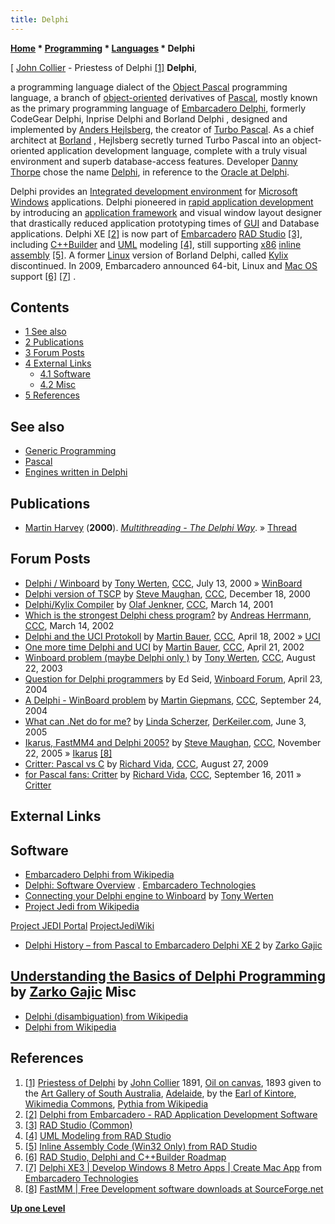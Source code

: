 ```yaml
---
title: Delphi
---
```

**[Home](Home "Home") * [Programming](Programming "Programming") * [Languages](Languages "Languages") * Delphi**

\[ [John Collier](Category:John_Collier "Category:John Collier") - Priestess of Delphi <a id="cite-note-1" href="#cite-ref-1">[1]</a>
**Delphi**,

a programming language dialect of the [Object Pascal](https://en.wikipedia.org/wiki/Object_Pascal) programming language, a branch of [object-oriented](https://en.wikipedia.org/wiki/Object-oriented_programming) derivatives of [Pascal](Pascal "Pascal"), mostly known as the primary programming language of [Embarcadero Delphi](https://en.wikipedia.org/wiki/Embarcadero_Delphi), formerly CodeGear Delphi, Inprise Delphi and Borland Delphi , designed and implemented by [Anders Hejlsberg](https://en.wikipedia.org/wiki/Anders_Hejlsberg), the creator of [Turbo Pascal](Pascal#TurboPascal "Pascal"). As a chief architect at [Borland](https://en.wikipedia.org/wiki/Borland) , Hejlsberg secretly turned Turbo Pascal into an object-oriented application development language, complete with a truly visual environment and superb database-access features. Developer [Danny Thorpe](https://en.wikipedia.org/wiki/Danny_Thorpe) chose the name [Delphi](https://en.wikipedia.org/wiki/Delphi), in reference to the [Oracle at Delphi](https://en.wikipedia.org/wiki/Pythia).

Delphi provides an [Integrated development environment](https://en.wikipedia.org/wiki/Integrated_development_environment) for [Microsoft](Microsoft "Microsoft") [Windows](Windows "Windows") applications. Delphi pioneered in [rapid application development](https://en.wikipedia.org/wiki/Rapid_application_development) by introducing an [application framework](https://en.wikipedia.org/wiki/Application_framework) and visual window layout designer that drastically reduced application prototyping times of [GUI](GUI "GUI") and Database applications. Delphi XE <a id="cite-note-2" href="#cite-ref-2">[2]</a> is now part of [Embarcadero](https://en.wikipedia.org/wiki/Embarcadero_Technologies) [RAD Studio](https://en.wikipedia.org/wiki/Embarcadero_Delphi#RAD_Studio) <a id="cite-note-3" href="#cite-ref-3">[3]</a>, including [C++Builder](https://en.wikipedia.org/wiki/C%2B%2BBuilder) and [UML](https://en.wikipedia.org/wiki/Unified_Modeling_Language) modeling <a id="cite-note-4" href="#cite-ref-4">[4]</a>, still supporting [x86](X86 "X86") [inline assembly](Assembly#InlineAssembly "Assembly") <a id="cite-note-5" href="#cite-ref-5">[5]</a>. A former [Linux](Linux "Linux") version of Borland Delphi, called [Kylix](https://en.wikipedia.org/wiki/Kylix_%28software%29) discontinued. In 2009, Embarcadero announced 64-bit, Linux and [Mac OS](Mac_OS "Mac OS") support <a id="cite-note-6" href="#cite-ref-6">[6]</a> <a id="cite-note-7" href="#cite-ref-7">[7]</a> .

## Contents

- [1 See also](#see-also)
- [2 Publications](#publications)
- [3 Forum Posts](#forum-posts)
- [4 External Links](#external-links)
  - [4.1 Software](#software)
  - [4.2 Misc](#misc)
- [5 References](#references)

## See also

- [Generic Programming](Generic_Programming "Generic Programming")
- [Pascal](Pascal "Pascal")
- [Engines written in Delphi](Category:Delphi "Category:Delphi")

## Publications

- [Martin Harvey](https://comp.lang.pascal.delphi.misc.narkive.com/HW7VUOEV/martin-harvey-thread-tutorial) (**2000**). *[Multithreading - The Delphi Way](https://seti.net/engineering/threads/threads.php)*. » [Thread](Thread "Thread")

## Forum Posts

- [Delphi / Winboard](https://www.stmintz.com/ccc/index.php?id=119042) by [Tony Werten](Tony_van_Roon-Werten "Tony van Roon-Werten"), [CCC](CCC "CCC"), July 13, 2000 » [WinBoard](WinBoard "WinBoard")
- [Delphi version of TSCP](https://www.stmintz.com/ccc/index.php?id=145411) by [Steve Maughan](Steve_Maughan "Steve Maughan"), [CCC](CCC "CCC"), December 18, 2000
- [Delphi/Kylix Compiler](https://www.stmintz.com/ccc/index.php?id=158578) by [Olaf Jenkner](Olaf_Jenkner "Olaf Jenkner"), [CCC](CCC "CCC"), March 14, 2001
- [Which is the strongest Delphi chess program?](https://www.stmintz.com/ccc/index.php?id=217882) by [Andreas Herrmann](Andreas_Herrmann "Andreas Herrmann"), [CCC](CCC "CCC"), March 14, 2002
- [Delphi and the UCI Protokoll](https://www.stmintz.com/ccc/index.php?id=224455) by [Martin Bauer](Martin_Bauer "Martin Bauer"), [CCC](CCC "CCC"), April 18, 2002 » [UCI](UCI "UCI")
- [One more time Delphi and UCI](https://www.stmintz.com/ccc/index.php?id=225107) by [Martin Bauer](Martin_Bauer "Martin Bauer"), [CCC](CCC "CCC"), April 21, 2002
- [Winboard problem (maybe Delphi only )](https://www.stmintz.com/ccc/index.php?id=312449) by [Tony Werten](Tony_van_Roon-Werten "Tony van Roon-Werten"), [CCC](CCC "CCC"), August 22, 2003
- [Question for Delphi programmers](http://www.open-aurec.com/wbforum/viewtopic.php?f=18&t=47359) by Ed Seid, [Winboard Forum](Computer_Chess_Forums "Computer Chess Forums"), April 23, 2004
- [A Delphi - WinBoard problem](https://www.stmintz.com/ccc/index.php?id=388903) by [Martin Giepmans](Martin_Giepmans "Martin Giepmans"), [CCC](CCC "CCC"), September 24, 2004
- [What can .Net do for me?](http://coding.derkeiler.com/Archive/Delphi/borland.public.delphi.non-technical/2005-06/msg00820.html) by [Linda Scherzer](Linda_Scherzer "Linda Scherzer"), [DerKeiler.com](http://www.derkeiler.com/about/), June 3, 2005
- [Ikarus, FastMM4 and Delphi 2005?](https://www.stmintz.com/ccc/index.php?id=463632) by [Steve Maughan](Steve_Maughan "Steve Maughan"), [CCC](CCC "CCC"), November 22, 2005 » [Ikarus](Ikarus "Ikarus") <a id="cite-note-8" href="#cite-ref-8">[8]</a>
- [Critter: Pascal vs C](http://www.talkchess.com/forum/viewtopic.php?t=29562) by [Richard Vida](Richard_Vida "Richard Vida"), [CCC](CCC "CCC"), August 27, 2009
- [for Pascal fans: Critter](http://www.talkchess.com/forum/viewtopic.php?t=40414) by [Richard Vida](Richard_Vida "Richard Vida"), [CCC](CCC "CCC"), September 16, 2011 » [Critter](Critter "Critter")

## External Links

## Software

- [Embarcadero Delphi from Wikipedia](https://en.wikipedia.org/wiki/Embarcadero_Delphi)
- [Delphi: Software Overview](https://www.embarcadero.com/products/delphi) . [Embarcadero Technologies](https://en.wikipedia.org/wiki/Embarcadero_Technologies)
- [Connecting your Delphi engine to Winboard](http://www.tim-mann.org/winboard/delphi.txt) by [Tony Werten](Tony_van_Roon-Werten "Tony van Roon-Werten")
- [Project Jedi from Wikipedia](https://en.wikipedia.org/wiki/Project_Jedi)

[Project JEDI Portal](http://www.delphi-jedi.org/)
[ProjectJediWiki](http://wiki.delphi-jedi.org/index.php?title=Home)

- [Delphi History – from Pascal to Embarcadero Delphi XE 2](https://www.thoughtco.com/history-of-delphi-1056847) by [Zarko Gajic](http://delphi.about.com/bio/Zarko-Gajic-3522.htm)

## [Understanding the Basics of Delphi Programming](https://www.thoughtco.com/beginners-guide-to-delphi-programming-1057657) by [Zarko Gajic](https://www.thoughtco.com/zarko-gajic-bio-1056695) Misc

- [Delphi (disambiguation) from Wikipedia](https://en.wikipedia.org/wiki/Delphi_%28disambiguation%29)
- [Delphi from Wikipedia](https://en.wikipedia.org/wiki/Delphi)

## References

1. <a id="cite-ref-1" href="#cite-note-1">[1]</a> [Priestess of Delphi](http://commons.wikimedia.org/wiki/File:Collier-priestess_of_Delphi.jpg) by [John Collier](Category:John_Collier "Category:John Collier") 1891, [Oil on canvas](https://en.wikipedia.org/wiki/Oil_painting), 1893 given to the [Art Gallery of South Australia](https://en.wikipedia.org/wiki/Art_Gallery_of_South_Australia), [Adelaide](https://en.wikipedia.org/wiki/Adelaide), by the [Earl of Kintore](https://en.wikipedia.org/wiki/Algernon_Keith-Falconer,_9th_Earl_of_Kintore), [Wikimedia Commons](https://en.wikipedia.org/wiki/Wikimedia_Commons), [Pythia from Wikipedia](https://en.wikipedia.org/wiki/Pythia)
1. <a id="cite-ref-2" href="#cite-note-2">[2]</a> [Delphi from Embarcadero - RAD Application Development Software](http://www.embarcadero.com/products/delphi)
1. <a id="cite-ref-3" href="#cite-note-3">[3]</a> [RAD Studio (Common)](http://docs.embarcadero.com/products/rad_studio/delphiAndcpp2009/HelpUpdate2/EN/html/devcommon/conceptspart_xml.html)
1. <a id="cite-ref-4" href="#cite-note-4">[4]</a> [UML Modeling from RAD Studio](http://docs.embarcadero.com/products/rad_studio/delphiAndcpp2009/HelpUpdate2/EN/html/devcommon/tgnetpart_xml.html)
1. <a id="cite-ref-5" href="#cite-note-5">[5]</a> [Inline Assembly Code (Win32 Only) from RAD Studio](http://docs.embarcadero.com/products/rad_studio/delphiAndcpp2009/HelpUpdate2/EN/html/devcommon/inlineassemblycodepart_xml.html)
1. <a id="cite-ref-6" href="#cite-note-6">[6]</a> [RAD Studio, Delphi and C++Builder Roadmap](http://edn.embarcadero.com/article/39934)
1. <a id="cite-ref-7" href="#cite-note-7">[7]</a> [Delphi XE3 | Develop Windows 8 Metro Apps | Create Mac App](http://www.embarcadero.com/products/delphi) from [Embarcadero Technologies](http://www.embarcadero.com/)
1. <a id="cite-ref-8" href="#cite-note-8">[8]</a> [FastMM | Free Development software downloads at SourceForge.net](http://sourceforge.net/projects/fastmm/)

**[Up one Level](Languages "Languages")**

